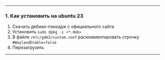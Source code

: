 ___
### 1. Как установить на ubuntu 23

1. Скачать дебиан-пэккадж с официального сайта
2. Установить `sudo dpkg -i <*.deb>`
3. В файле `/etc/gdm3/custom.conf` раскомментировать строчку `#WaylandEnable=false`
4. Перезагрузить
___



